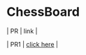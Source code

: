 # ChessBoard
| PR | link |

| PR1 | [click here](https://github.com/MohmmadNada/ChessBoard/pull/1) |
